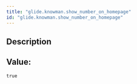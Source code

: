 ```yaml
---
title: "glide.knowman.show_number_on_homepage"
id: "glide.knowman.show_number_on_homepage"
---
```

## Description



## Value: 
```
true
```